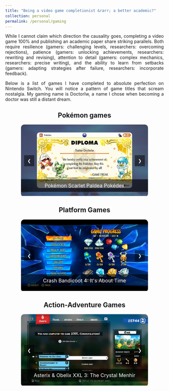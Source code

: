 ```yaml
---
title: "Being a video game completionist &rarr; a better academic?"
collection: personal
permalink: /personal/gaming
---
```


<p align="justify">While I cannot claim which direction the causality goes, completing a video game 100% and publishing an academic paper share striking parallels. Both require resilience (gamers: challenging levels, researchers: overcoming rejections), patience (gamers: unlocking achievements, researchers: rewriting and revising), attention to detail (gamers: complex mechanics, researchers: precise writing), and the ability to learn from setbacks (gamers: adapting strategies after failure, researchers: incorporate feedback).</p>

<p align="justify">Below is a list of games I have completed to absolute perfection on Nintendo Switch. You will notice a pattern of game titles that scream nostalgia. My gaming name is DoctorIw, a name I chose when becoming a doctor was still a distant dream.</p>

<div class="carousel-wrapper">
  <h2 align="center">Pokémon games</h2>
  <div class="carousel-container">
    <div class="carousel" id="carousel1">
      <div class="carousel-item">
        <img src="/images/gaming/pokemon_scarlet_paldea.jpg" alt="Carousel 1 Image 1">
        <p class="carousel-caption">Pokémon Scarlet Paldea Pokédex</p>
      </div>
<div class="carousel-item">
    <img src="/images/gaming/pokemon_scarlet_kitakami.jpg" alt="Pokémon Scarlet Kitakami Pokédex">
    <p class="carousel-caption">Pokémon Scarlet Kitakami Pokédex</p>
</div>
<div class="carousel-item">
    <img src="/images/gaming/pokemon_scarlet_blueberry.jpg" alt="Pokémon Scarlet Blueberry Pokédex">
    <p class="carousel-caption">Pokémon Scarlet Blueberry Pokédex</p>
</div>
<div class="carousel-item">
    <img src="/images/gaming/pokemon_arceus.jpg" alt="Pokémon Arceus Pokédex">
    <p class="carousel-caption">Pokémon Arceus Pokédex</p>
</div>
<div class="carousel-item">
    <img src="/images/gaming/pokemon_shield_galar.jpg" alt="Pokémon Shield Galar Pokédex">
    <p class="carousel-caption">Pokémon Shield Galar Pokédex</p>
</div>
<div class="carousel-item">
    <img src="/images/gaming/pokemon_shield_tundra.jpg" alt="Pokémon Shield Tundra Pokédex">
    <p class="carousel-caption">Pokémon Shield Tundra Pokédex</p>
</div>
<div class="carousel-item">
    <img src="/images/gaming/pokemon_shield_armor.jpg" alt="Pokémon Shield Armor Pokédex">
    <p class="carousel-caption">Pokémon Shield Armor Pokédex</p>
</div>
<div class="carousel-item">
    <img src="/images/gaming/pokemon_brilliant_diamond_sinnoh.jpg" alt="Pokémon Brilliant Diamond Sinnoh Pokédex">
    <p class="carousel-caption">Pokémon Brilliant Diamond Sinnoh Pokédex</p>
</div>
<div class="carousel-item">
    <img src="/images/gaming/pokemon_brilliant_diamond_national.jpg" alt="Pokémon Brilliant Diamond National Pokédex">
    <p class="carousel-caption">Pokémon Brilliant Diamond National Pokédex</p>
</div>
<div class="carousel-item">
    <img src="/images/gaming/pokemon_lets_go_pikachu.jpg" alt="Pokémon Let's Go Pokédex">
    <p class="carousel-caption">Pokémon Let's Go Pikachu Pokédex</p>
</div>
    </div>
    <button class="prev" onclick="moveCarousel('carousel1', -1)">&#10094;</button>
    <button class="next" onclick="moveCarousel('carousel1', 1)">&#10095;</button>
  </div>
</div>

<div class="carousel-wrapper">
  <h2 align="center">Platform Games</h2>
  <div class="carousel-container">
    <div class="carousel" id="carousel2">
<div class="carousel-item">
    <img src="/images/gaming/crash_4.jpg" alt="Crash Bandicoot 4: It's About Time">
    <p class="carousel-caption">Crash Bandicoot 4: It's About Time</p>
</div>
<div class="carousel-item">
    <img src="/images/gaming/crash_3.jpg" alt="Crash Bandicoot 3: Warped">
    <p class="carousel-caption">Crash Bandicoot 3: Warped</p>
</div>
<div class="carousel-item">
    <img src="/images/gaming/crash_2.jpg" alt="Crash Bandicoot 2: Cortex Strikes Back">
    <p class="carousel-caption">Crash Bandicoot 2: Cortex Strikes Back</p>
</div>
<div class="carousel-item">
    <img src="/images/gaming/crash_1.jpg" alt="Crash Bandicoot">
    <p class="carousel-caption">Crash Bandicoot</p>
</div>
<div class="carousel-item">
    <img src="/images/gaming/spyro.jpg" alt="Spyro Reignited Trilogy">
    <p class="carousel-caption">Spyro Reignited Trilogy</p>
</div>
<div class="carousel-item">
    <img src="/images/gaming/super_mario_world.jpg" alt="Super Mario World">
    <p class="carousel-caption">Super Mario World</p>
</div>
    </div>
    <button class="prev" onclick="moveCarousel('carousel2', -1)">&#10094;</button>
    <button class="next" onclick="moveCarousel('carousel2', 1)">&#10095;</button>
  </div>
</div>

<div class="carousel-wrapper">
  <h2 align="center">Action-Adventure Games</h2>
  <div class="carousel-container">
    <div class="carousel" id="carousel3">
<div class="carousel-item">
    <img src="/images/gaming/asterix_obelix_xxl_3.jpeg" alt="Asterix & Obelix XXL 3: The Crystal Menhir">
    <p class="carousel-caption">Asterix & Obelix XXL 3: The Crystal Menhir</p>
</div>
<div class="carousel-item">
    <img src="/images/gaming/asterix_obelix_xxl_2.jpeg" alt="Asterix & Obelix XXL 2: Mission Las Vegum">
    <p class="carousel-caption">Asterix & Obelix XXL 2: The Crystal Menhir</p>
</div>
<div class="carousel-item">
    <img src="/images/gaming/asterix_obelix_xxl_1.jpeg" alt="Asterix & Obelix XXL">
    <p class="carousel-caption">Asterix & Obelix XXL</p>
</div>
    </div>
    <button class="prev" onclick="moveCarousel('carousel3', -1)">&#10094;</button>
    <button class="next" onclick="moveCarousel('carousel3', 1)">&#10095;</button>
  </div>
</div>

<!-- <div class="carousel-wrapper">
  <h2 align="center">Beat'em up Games</h2>
  <div class="carousel-container">
    <div class="carousel" id="carousel4">
<div class="carousel-item">
    <img src="/images/gaming/asterix_obelix_xxl_3.jpeg" alt="Asterix & Obelix XXL 3: The Crystal Menhir">
    <p class="carousel-caption">Asterix & Obelix XXL 3: The Crystal Menhir</p>
</div>
<div class="carousel-item">
    <img src="/images/gaming/asterix_obelix_xxl_2.jpeg" alt="Asterix & Obelix XXL 2: Mission Las Vegum">
    <p class="carousel-caption">Asterix & Obelix XXL 2: The Crystal Menhir</p>
</div>
    </div>
    <button class="prev" onclick="moveCarousel('carousel4', -1)">&#10094;</button>
    <button class="next" onclick="moveCarousel('carousel4', 1)">&#10095;</button>
  </div>
</div> -->

<style>
    .carousel-wrapper {
        position: relative;
        width: 80%;
        margin: 0 auto;
    }
    .carousel-container {
        position: relative;
        overflow: hidden;
        width: 100%;
        border-radius: 10px;
    }
    .carousel {
        display: flex;
        transition: transform 0.5s ease;
    }
    .carousel-item {
        min-width: 100%;
        box-sizing: border-box;
        position: relative;
    }
    .carousel-item img {
        width: 100%;
        height: auto;
    }
    .carousel-caption {
        text-align: center;
        padding: 10px;
        background-color: rgba(0, 0, 0, 0.6);
        color: white;
        font-size: 16px;
        position: absolute;
        bottom: 0;
        width: 100%;
        box-sizing: border-box;
    }
    .prev, .next {
        position: absolute;
        top: 50%;
        transform: translateY(-50%);
        background-color: rgba(0,0,0,0.5);
        color: white;
        border: none;
        padding: 10px;
        cursor: pointer;
        z-index: 10;
    }
    .prev { left: 10px; }
    .next { right: 10px; }
</style>

<script>
  function moveCarousel(carouselId, direction) {
    const carousel = document.getElementById(carouselId);
    const items = carousel.querySelectorAll('.carousel-item');
    const totalItems = items.length;
    let currentIndex = parseInt(carousel.dataset.currentIndex) || 0;

    currentIndex = (currentIndex + direction + totalItems) % totalItems;
    carousel.style.transform = `translateX(-${currentIndex * 100}%)`;
    carousel.dataset.currentIndex = currentIndex;
  }
</script>